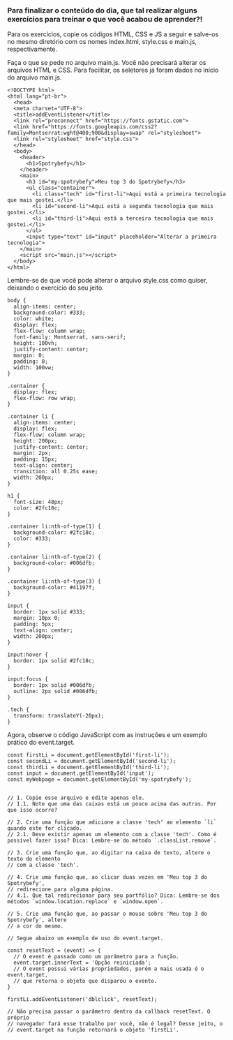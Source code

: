### Para finalizar o conteúdo do dia, que tal realizar alguns exercícios para treinar o que você acabou de aprender?!

Para os exercícios, copie os códigos HTML, CSS e JS a seguir e salve-os no mesmo diretório com os nomes index.html, style.css e main.js, respectivamente.

Faça o que se pede no arquivo main.js. Você não precisará alterar os arquivos HTML e CSS. Para facilitar, os seletores já foram dados no início do arquivo main.js.

```
<!DOCTYPE html>
<html lang="pt-br">
  <head>
  <meta charset="UTF-8">
  <title>addEventListener</title>
  <link rel="preconnect" href="https://fonts.gstatic.com">
  <link href="https://fonts.googleapis.com/css2?family=Montserrat:wght@400;900&display=swap" rel="stylesheet">
  <link rel="stylesheet" href="style.css">
  </head>
  <body>
    <header> 
      <h1>Spotrybefy</h1>
    </header>
    <main>
      <h3 id="my-spotrybefy">Meu top 3 do Spotrybefy</h3>
      <ul class="container">
        <li class="tech" id="first-li">Aqui está a primeira tecnologia que mais gostei.</li>
        <li id="second-li">Aqui está a segunda tecnologia que mais gostei.</li>
        <li id="third-li">Aqui está a terceira tecnologia que mais gostei.</li>
      </ul>
      <input type="text" id="input" placeholder="Alterar a primeira tecnologia">      
    </main>
    <script src="main.js"></script>
  </body>
</html>
```
Lembre-se de que você pode alterar o arquivo style.css como quiser, deixando o exercício do seu jeito.

```
body {
  align-items: center;
  background-color: #333;
  color: white;
  display: flex;
  flex-flow: column wrap;
  font-family: Montserrat, sans-serif;
  height: 100vh;
  justify-content: center;
  margin: 0;
  padding: 0;
  width: 100vw;
}

.container {
  display: flex;
  flex-flow: row wrap;
}

.container li {
  align-items: center;
  display: flex;
  flex-flow: column wrap;
  height: 200px;
  justify-content: center;
  margin: 2px;
  padding: 15px;
  text-align: center;
  transition: all 0.25s ease;
  width: 200px;
}

h1 {
  font-size: 48px;
  color: #2fc18c;
}

.container li:nth-of-type(1) {
  background-color: #2fc18c;
  color: #333;
}

.container li:nth-of-type(2) {
  background-color: #006dfb;
}

.container li:nth-of-type(3) {
  background-color: #41197f;
}

input {
  border: 1px solid #333;
  margin: 10px 0;
  padding: 5px;
  text-align: center;
  width: 200px;
}

input:hover {
  border: 1px solid #2fc18c;
}

input:focus {
  border: 1px solid #006dfb;
  outline: 2px solid #006dfb;
}

.tech {
  transform: translateY(-20px);
}
```
Agora, observe o código JavaScript com as instruções e um exemplo prático do event.target.

```
const firstLi = document.getElementById('first-li');
const secondLi = document.getElementById('second-li');
const thirdLi = document.getElementById('third-li');
const input = document.getElementById('input');
const myWebpage = document.getElementById('my-spotrybefy');


// 1. Copie esse arquivo e edite apenas ele.
// 1.1. Note que uma das caixas está um pouco acima das outras. Por que isso ocorre?

// 2. Crie uma função que adicione a classe 'tech' ao elemento `li` quando este for clicado.
// 2.1. Deve existir apenas um elemento com a classe 'tech'. Como é possível fazer isso? Dica: Lembre-se do método `.classList.remove`.

// 3. Crie uma função que, ao digitar na caixa de texto, altere o texto do elemento
// com a classe 'tech'.

// 4. Crie uma função que, ao clicar duas vezes em 'Meu top 3 do Spotrybefy',
// redirecione para alguma página.
// 4.1. Que tal redirecionar para seu portfólio? Dica: Lembre-se dos métodos `window.location.replace` e `window.open`.

// 5. Crie uma função que, ao passar o mouse sobre 'Meu top 3 do Spotrybefy', altere
// a cor do mesmo.

// Segue abaixo um exemplo de uso do event.target.

const resetText = (event) => {
  // O event é passado como um parâmetro para a função.
  event.target.innerText = 'Opção reiniciada';
  // O event possui várias propriedades, porém a mais usada é o event.target,
  // que retorna o objeto que disparou o evento.
}

firstLi.addEventListener('dblclick', resetText);

// Não precisa passar o parâmetro dentro da callback resetText. O próprio
// navegador fará esse trabalho por você, não é legal? Desse jeito, o
// event.target na função retornará o objeto 'firstLi'.
```